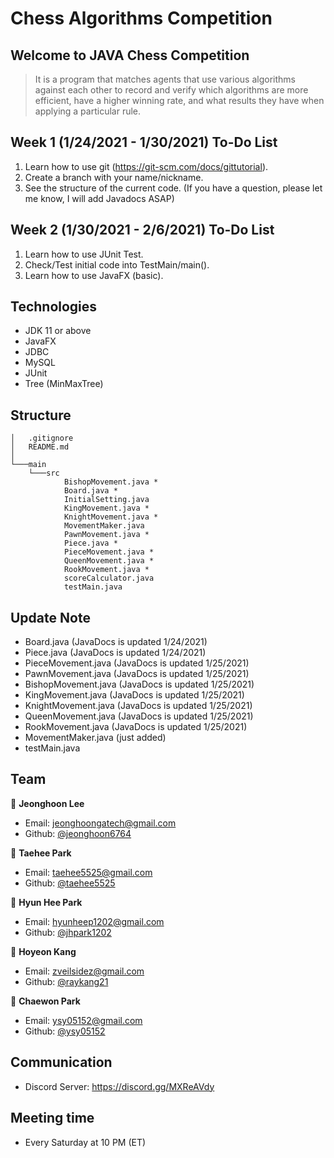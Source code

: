 # Chess Algorithms Competition

## Welcome to JAVA Chess Competition

> It is a program that matches agents that use various algorithms against each other to record and verify which algorithms are more efficient, have a higher winning rate, and what results they have when applying a particular rule.

## Week 1 (1/24/2021 - 1/30/2021) To-Do List
1. Learn how to use git (https://git-scm.com/docs/gittutorial).
2. Create a branch with your name/nickname.
3. See the structure of the current code. (If you have a question, please let me know, I will add Javadocs ASAP)

## Week 2 (1/30/2021 - 2/6/2021) To-Do List
1. Learn how to use JUnit Test.
2. Check/Test initial code into TestMain/main().
3. Learn how to use JavaFX (basic).

## Technologies
* JDK 11 or above
* JavaFX
* JDBC
* MySQL
* JUnit
* Tree (MinMaxTree)

## Structure
```
│   .gitignore
│   README.md
│
└───main
    └───src
            BishopMovement.java *
            Board.java *
            InitialSetting.java
            KingMovement.java *
            KnightMovement.java *
            MovementMaker.java
            PawnMovement.java *
            Piece.java *
            PieceMovement.java *
            QueenMovement.java *
            RookMovement.java *
            scoreCalculator.java
            testMain.java
```

## Update Note
* Board.java (JavaDocs is updated 1/24/2021)
* Piece.java (JavaDocs is updated 1/24/2021)
* PieceMovement.java (JavaDocs is updated 1/25/2021)
* PawnMovement.java (JavaDocs is updated 1/25/2021)
* BishopMovement.java (JavaDocs is updated 1/25/2021)
* KingMovement.java (JavaDocs is updated 1/25/2021)
* KnightMovement.java (JavaDocs is updated 1/25/2021)
* QueenMovement.java (JavaDocs is updated 1/25/2021)
* RookMovement.java (JavaDocs is updated 1/25/2021)
* MovementMaker.java (just added)
* testMain.java

## Team
👤 **Jeonghoon Lee**
* Email: jeonghoongatech@gmail.com
* Github: [@jeonghoon6764](https://github.com/jeonghoon6764)

👤  **Taehee Park**
* Email: taehee5525@gmail.com
* Github: [@taehee5525](https://github.com/taehee5525)

👤 **Hyun Hee Park**
* Email: hyunheep1202@gmail.com
* Github: [@jhpark1202](https://github.com/jhpark1202)

👤 **Hoyeon Kang**
* Email: zveilsidez@gmail.com
* Github: [@raykang21](https://github.com/raykang21)

👤 **Chaewon Park**
* Email: ysy05152@gmail.com
* Github: [@ysy05152](https://github.com/ysy05152)

## Communication
* Discord Server: https://discord.gg/MXReAVdy

## Meeting time
* Every Saturday at 10 PM (ET)
